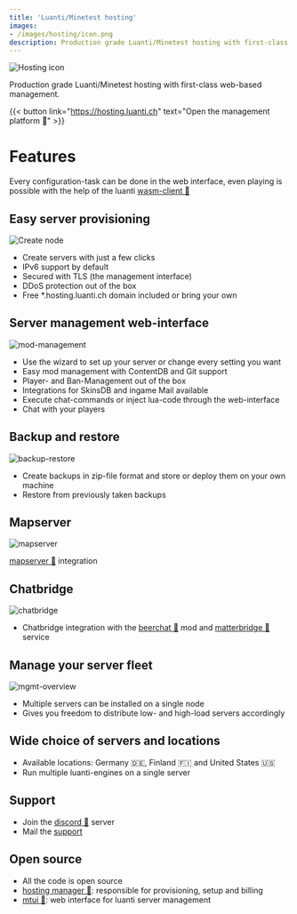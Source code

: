 ```yaml
---
title: 'Luanti/Minetest hosting'
images:
- /images/hosting/icon.png
description: Production grade Luanti/Minetest hosting with first-class web-based management
---
```


![Hosting icon](/images/hosting/icon.png)

Production grade Luanti/Minetest hosting with first-class web-based management.

{{< button link="https://hosting.luanti.ch" text="Open the management platform 🔗" >}}

# Features

Every configuration-task can be done in the web interface, even playing is possible with the help of the luanti [wasm-client 🔗](https://github.com/paradust7/minetest-wasm)

## Easy server provisioning

![Create node](/images/hosting/create-node.png)

* Create servers with just a few clicks
* IPv6 support by default
* Secured with TLS (the management interface)
* DDoS protection out of the box
* Free *.hosting.luanti.ch domain included or bring your own

## Server management web-interface

![mod-management](/images/hosting/mod-management.png)

* Use the wizard to set up your server or change every setting you want
* Easy mod management with ContentDB and Git support
* Player- and Ban-Management out of the box
* Integrations for SkinsDB and ingame Mail available
* Execute chat-commands or inject lua-code through the web-interface
* Chat with your players

## Backup and restore

![backup-restore](/images/hosting/backup-restore.png)

* Create backups in zip-file format and store or deploy them on your own machine
* Restore from previously taken backups

## Mapserver

![mapserver](/images/hosting/mapserver.png)

[mapserver 🔗](https://github.com/minetest-mapserver/mapserver) integration

## Chatbridge

![chatbridge](/images/hosting/chatbridge.png)

* Chatbridge integration with the [beerchat 🔗](https://content.luanti.org/packages/mt-mods/beerchat/) mod and [matterbridge 🔗](https://github.com/42wim/matterbridge) service

## Manage your server fleet

![mgmt-overview](/images/hosting/mgmt-overview.png)

* Multiple servers can be installed on a single node
* Gives you freedom to distribute low- and high-load servers accordingly

## Wide choice of servers and locations

* Available locations: Germany 🇩🇪, Finland 🇫🇮 and United States 🇺🇸
* Run multiple luanti-engines on a single server

## Support

* Join the [discord 🔗](https://discord.gg/Xj62fUbQkn) server
* Mail the [support](mailto:hosting@luanti.ch)

## Open source

* All the code is open source
* [hosting manager 🔗](https://github.com/luanti-hosting/mt-hosting-manager): responsible for provisioning, setup and billing
* [mtui 🔗](https://github.com/minetest-go/mtui): web interface for luanti server management
